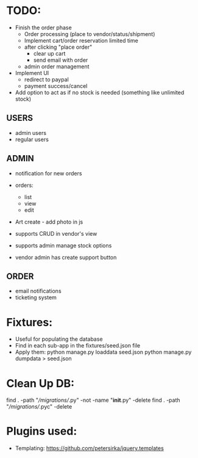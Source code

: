# TODO:
- Finish the order phase
    - Order processing (place to vendor/status/shipment)
    - Implement cart/order reservation limited time
    - after clicking "place order"
        - clear up cart
        - send email with order
    - admin order management
- Implement UI
    - redirect to paypal
    - payment success/cancel
- Add option to act as if no stock is needed (something like unlimited stock)

## USERS
- admin users
- regular users

## ADMIN
- notification for new orders
- orders:
    - list
    - view
    - edit

- Art create - add photo in js
- supports CRUD in vendor's view
- supports admin manage stock options
- vendor admin has create support button

## ORDER
- email notifications
- ticketing system

# Fixtures:
 - Useful for populating the database
 - Find in each sub-app in the fixtures/seed.json file
 - Apply them:
    python manage.py loaddata seed.json
    python manage.py dumpdata > seed.json


# Clean Up DB:
find . -path "*/migrations/*.py" -not -name "__init__.py" -delete
find . -path "*/migrations/*.pyc"  -delete


# Plugins used:
 - Templating: https://github.com/petersirka/jquery.templates
